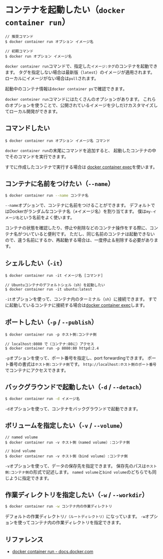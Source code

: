 # コンテナを起動したい（``docker container run``）

```console
// 推奨コマンド
$ docker container run オプション イメージ名

// 初期コマンド
$ docker run オプション イメージ名
```

`docker container run`コマンドで、指定した`イメージ:タグ`のコンテナを起動できます。
タグを指定しない場合は最新版（`latest`）のイメージが適用されます。
ローカルにイメージがない場合は`pull`されます。

起動中のコンテナ情報は``docker container ps``で確認できます。

``docker conteiner run``コマンドにはたくさんのオプションがあります。
これらのオプションを使うことで、公開されているイメージを少しだけカスタマイズしてローカル開発ができます。

## コマンドしたい

```console
$ docker container run オプション イメージ名 コマンド
```

`docker container run`の末尾にコマンドを追加すると、
起動したコンテナの中でそのコマンドを実行できます。

すでに作成したコンテナで実行する場合は
[docker container exec](./docker-container-exec.md)を使います。

## コンテナに名前をつけたい（``--name``）

```bash
$ docker container run --name コンテナ名
```

`--name`オプションで、コンテナに名前をつけることができます。
デフォルトではDockerがランダムなコンテナ名（≠イメージ名）を割り当てます。
僕は``my-イメージ名``という名前をよく使います。

コンテナの状態を確認したり、停止や削除などのコンテナ操作をする際に、コンテナ名がついていると便利です。
ただし、同じ名前のコンテナは起動できないので、違う名前にするか、再起動する場合は、一度停止＆削除する必要があります。

## シェルしたい（``-it``）

```console
$ docker container run -it イメージ名 [コマンド]

// Ubuntuコンテナのデフォルトシェル（sh）を起動したい
$ docker container run -it ubuntu:latest
```

``-it``オプションを使って、コンテナ内のターミナル（``sh``）に接続できます。
すでに起動しているコンテナに接続する場合は[docker container exec](./docker-exec.md)します。

## ポートしたい（``-p`` / ``--publish``）

```console
$ docker container run -p ホスト側:コンテナ側

// localhost:8080 で（コンテナ:80に）アクセス
$ docker container run -p 8080:80 httpd:2.4
```

`-p`オプションを使って、ポート番号を指定し、port forwardingできます。
ポート番号の書式は``ホスト側:コンテナ側``です。
``http://localhost:ホスト側のポート番号``でコンテナにアクセスできます。

## バックグラウンドで起動したい（``-d`` / ``--detach``）

```bash
$ docker container run -d イメージ名
```

``-d``オプションを使って、コンテナをバックグラウンドで起動できます。

## ボリュームを指定したい（``-v`` / ``--volume``）

```console
// named volume
$ docker container run -v ホスト側（named volume）:コンテナ側

// bind volume
$ docker container run -v ホスト側（bind volume）:コンテナ側
```

``-v``オプションを使って、データの保存先を指定できます。
保存先のパスは``ホスト側:コンテナ側``の形式で記述します。
``named volume``と``bind volume``のどちらでも同じように指定できます。

## 作業ディレクトリを指定したい（``-w`` / ``--workdir``）

```bash
$ docker container run -w コンテナ内の作業ディレクトリ
```

デフォルトの作業ディレクトリ``/（ルートディレクトリ）``になっています。
``-w``オプションを使ってコンテナ内の作業ディレクトリを指定できます。


## リファレンス

- [docker container run - docs.docker.com](https://docs.docker.com/reference/cli/docker/container/run/)
